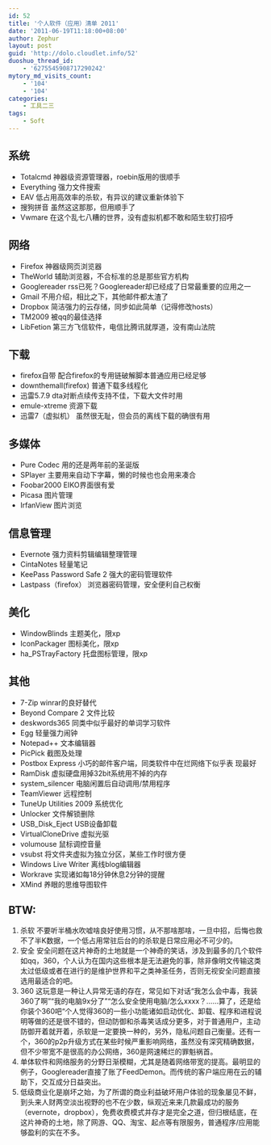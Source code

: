 ```yaml
---
id: 52
title: '个人软件（应用）清单 2011'
date: '2011-06-19T11:18:00+08:00'
author: Zephur
layout: post
guid: 'http://dolo.cloudlet.info/52'
duoshuo_thread_id:
    - '6275545908717290242'
mytory_md_visits_count:
    - '104'
    - '104'
categories:
    - 工具二三
tags:
    - Soft
---
```


## 系统

- Totalcmd 神器级资源管理器，roebin版用的很顺手
- Everything 强力文件搜索
- EAV 低占用高效率的杀软，有异议的建议重新体验下
- 搜狗拼音 虽然这这那那，但用顺手了
- Vwmare 在这个乱七八糟的世界，没有虚拟机都不敢和陌生软打招呼

<!-- more -->

## 网络

- Firefox 神器级网页浏览器
- TheWorld 辅助浏览器，不合标准的总是那些官方机构
- Googlereader rss已死？Googlereader却已经成了日常最重要的应用之一
- Gmail 不用介绍，相比之下，其他邮件都太渣了
- Dropbox 简洁强力的云存储，同步如此简单（记得修改hosts）
- TM2009 被qq的最佳选择
- LibFetion 第三方飞信软件，电信比腾讯就厚道，没有南山法院

## 下载

- firefox自带 配合firefox的专用链破解脚本普通应用已经足够
- downthemall(firefox) 普通下载多线程化
- 迅雷5.7.9 dta对断点续传支持不佳，下载大文件时用
- emule-xtreme 资源下载
- 迅雷7（虚拟机） 虽然很无耻，但会员的离线下载的确很有用

## 多媒体

- Pure Codec 用的还是两年前的圣诞版
- SPlayer 主要用来自动下字幕，懒的时候也也会用来凑合
- Foobar2000 EIKO界面很有爱
- Picasa 图片管理
- IrfanView 图片浏览

## 信息管理

- Evernote 强力资料剪辑编辑整理管理
- CintaNotes 轻量笔记
- KeePass Password Safe 2 强大的密码管理软件
- Lastpass（firefox） 浏览器密码管理，安全便利自己权衡

## 美化

- WindowBlinds 主题美化，限xp
- IconPackager 图标美化，限xp
- ha\_PSTrayFactory 托盘图标管理，限xp

## 其他

- 7-Zip winrar的良好替代
- Beyond Compare 2 文件比较
- deskwords365 同类中似乎最好的单词学习软件
- Egg 轻量强力闹钟
- Notepad++ 文本编辑器
- PicPick 截图及处理
- Postbox Express 小巧的邮件客户端，同类软件中在烂网络下似乎表 现最好
- RamDisk 虚拟硬盘用掉32bit系统用不掉的内存
- system\_silencer 电脑闲置后自动调用/禁用程序
- TeamViewer 远程控制
- TuneUp Utilities 2009 系统优化
- Unlocker 文件解锁删除
- USB\_Disk\_Eject USB设备卸载
- VirtualCloneDrive 虚拟光驱
- volumouse 鼠标调控音量
- vsubst 将文件夹虚拟为独立分区，某些工作时很方便
- Windows Live Writer 离线blog编辑器
- Workrave 实现诸如每18分钟休息2分钟的提醒
- XMind 养眼的思维导图软件

## BTW:

1. 杀软 不要听半桶水吹嘘啥良好使用习惯，从不那啥那啥，一旦中招，后悔也救不了半K数据，一个低占用常驻后台的的杀软是日常应用必不可少的。
2. 安全 安全问题在这片神奇的土地就是一个神奇的笑话，涉及到最多的几个软件如qq，360，个人认为在国内这些根本是无法避免的事，除非像明文传输这类太过低级或者在进行的是维护世界和平之类神圣任务，否则无视安全问题直接选用最适合的吧。
3. 360 这玩意是一种让人异常无语的存在，常见如下对话“我怎么会中毒，我装360了啊”“我的电脑9x分了”“怎么安全使用电脑/怎么xxxx？……算了，还是给你装个360吧“个人觉得360的一些小功能诸如启动优化、卸载、程序和进程说明等做的还是很不错的，但动防御和杀毒笑话成分更多，对于普通用户，主动防御开着就开着，杀软是一定要换一种的，另外，隐私问题自己衡量。还有一个，360的p2p升级方式在某些时候严重影响网络，虽然没有深究精确数据，但不少带宽不是很高的办公网络，360是网速稀烂的罪魁祸首。
4. 单体软件和网络服务的分野日渐模糊，尤其是随着网络带宽的提高。最明显的例子，Googlereader直接了账了FeedDemon。而传统的客户端应用在云的辅助下，交互成分日益突出。
5. 低级商业化是崩坏之始，为了所谓的商业利益破坏用户体验的现象屡见不鲜，到头来人财两空淡出视野的也不在少数，纵观近来来几款最成功的服务（evernote，dropbox），免费收费模式并存才是完全之道，但归根结底，在这片神奇的土地，除了网游、QQ、淘宝、起点等有限服务，普通程序/应用能够盈利的实在不多。